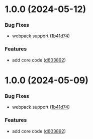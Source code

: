 # 1.0.0 (2024-05-12)

### Bug Fixes

- webpack support ([1b41d74](https://github.com/lykl/unplugin-conditional-compilation/commit/1b41d74512a8fad3a7c65d127e3bd22f7280fc30))

### Features

- add core code ([d603892](https://github.com/lykl/unplugin-conditional-compilation/commit/d603892c8271b082e7c10afa084d1bbc208d2b7d))

# 1.0.0 (2024-05-09)

### Bug Fixes

- webpack support ([1b41d74](https://github.com/lykl/unplugin-conditional-compilation/commit/1b41d74512a8fad3a7c65d127e3bd22f7280fc30))

### Features

- add core code ([d603892](https://github.com/lykl/unplugin-conditional-compilation/commit/d603892c8271b082e7c10afa084d1bbc208d2b7d))
